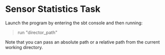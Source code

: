 # Sensor Statistics Task
Launch the program by entering the sbt console and then running:
> run "director_path"

Note that you can pass an absolute path or a relative path from the current working directory.